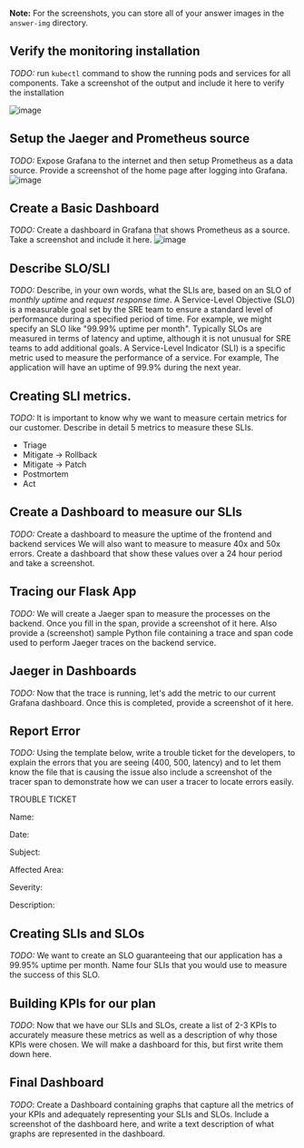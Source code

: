 **Note:** For the screenshots, you can store all of your answer images in the `answer-img` directory.

## Verify the monitoring installation

*TODO:* run `kubectl` command to show the running pods and services for all components. Take a screenshot of the output and include it here to verify the installation

![image](https://github.com/hungdq1379/CloudNative_Project3/assets/113217676/63aecbb6-1ea8-4f54-b94b-ddd696f3d704)

## Setup the Jaeger and Prometheus source
*TODO:* Expose Grafana to the internet and then setup Prometheus as a data source. Provide a screenshot of the home page after logging into Grafana.
![image](https://github.com/hungdq1379/CloudNative_Project3/assets/113217676/09910478-d5b4-4b9c-9adb-ae54637b5938)

## Create a Basic Dashboard
*TODO:* Create a dashboard in Grafana that shows Prometheus as a source. Take a screenshot and include it here.
![image](https://github.com/hungdq1379/CloudNative_Project3/assets/113217676/a1b23335-5622-4d95-bd5d-a4cf04154f7a)

## Describe SLO/SLI
*TODO:* Describe, in your own words, what the SLIs are, based on an SLO of *monthly uptime* and *request response time*.
A Service-Level Objective (SLO) is a measurable goal set by the SRE team to ensure a standard level of performance during a specified period of time.
For example, we might specify an SLO like "99.99% uptime per month". Typically SLOs are measured in terms of latency and uptime, although it is not unusual for SRE teams to add additional goals.
A Service-Level Indicator (SLI) is a specific metric used to measure the performance of a service.
For example, The application will have an uptime of 99.9% during the next year.
## Creating SLI metrics.
*TODO:* It is important to know why we want to measure certain metrics for our customer. Describe in detail 5 metrics to measure these SLIs. 
- Triage
- Mitigate -> Rollback
- Mitigate -> Patch
- Postmortem
- Act

## Create a Dashboard to measure our SLIs
*TODO:* Create a dashboard to measure the uptime of the frontend and backend services We will also want to measure to measure 40x and 50x errors. Create a dashboard that show these values over a 24 hour period and take a screenshot.

## Tracing our Flask App
*TODO:*  We will create a Jaeger span to measure the processes on the backend. Once you fill in the span, provide a screenshot of it here. Also provide a (screenshot) sample Python file containing a trace and span code used to perform Jaeger traces on the backend service.

## Jaeger in Dashboards
*TODO:* Now that the trace is running, let's add the metric to our current Grafana dashboard. Once this is completed, provide a screenshot of it here.

## Report Error
*TODO:* Using the template below, write a trouble ticket for the developers, to explain the errors that you are seeing (400, 500, latency) and to let them know the file that is causing the issue also include a screenshot of the tracer span to demonstrate how we can user a tracer to locate errors easily.

TROUBLE TICKET

Name:

Date:

Subject:

Affected Area:

Severity:

Description:


## Creating SLIs and SLOs
*TODO:* We want to create an SLO guaranteeing that our application has a 99.95% uptime per month. Name four SLIs that you would use to measure the success of this SLO.

## Building KPIs for our plan
*TODO*: Now that we have our SLIs and SLOs, create a list of 2-3 KPIs to accurately measure these metrics as well as a description of why those KPIs were chosen. We will make a dashboard for this, but first write them down here.

## Final Dashboard
*TODO*: Create a Dashboard containing graphs that capture all the metrics of your KPIs and adequately representing your SLIs and SLOs. Include a screenshot of the dashboard here, and write a text description of what graphs are represented in the dashboard.  
